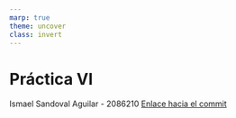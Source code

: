 ```yaml
---
marp: true
theme: uncover
class: invert
---
```


# Práctica VI

Ismael Sandoval Aguilar - 2086210
[Enlace hacia el commit](https://github.com/bgr8594/Laboratorio-032-2023/commit/d6e68fda9b300999d9af27610e2bbf5bebc53245)